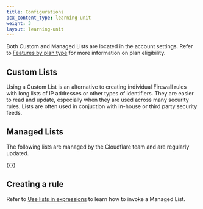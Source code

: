 ```yaml
---
title: Configurations
pcx_content_type: learning-unit
weight: 3
layout: learning-unit
---
```


Both Custom and Managed Lists are located in the account settings. Refer to [Features by plan type](/learning-paths/application-security/lists/features/) for more information on plan eligibility. 

## Custom Lists

Using a Custom List is an alternative to creating individual Firewall rules with long lists of IP addresses or other types of identifiers. They are easier to read and update, especially when they are used across many security rules. Lists are often used in conjuction with in-house or third party security feeds.

## Managed Lists

The following lists are managed by the Cloudflare team and are regularly updated. 

{{<render file="_managed-lists.md" productFolder="waf">}}

## Creating a rule

Refer to [Use lists in expressions](/waf/tools/lists/use-in-expressions/) to learn how to invoke a Managed List.